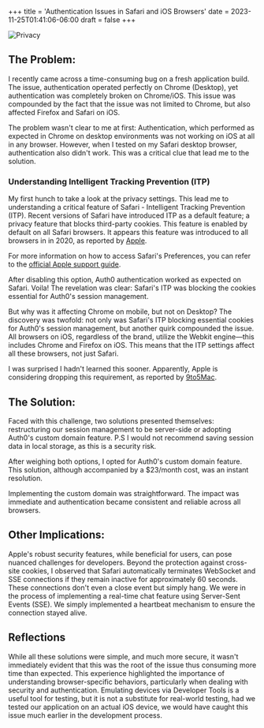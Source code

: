 +++
title = 'Authentication Issues in Safari and iOS Browsers'
date = 2023-11-25T01:41:06-06:00
draft = false
+++


![Privacy](/images/1.webp)


## The Problem:
I recently came across a time-consuming bug on a fresh application build. The issue, authentication operated perfectly on Chrome (Desktop), yet authentication was completely broken on Chrome/iOS. This issue was compounded by the fact that the issue was not limited to Chrome, but also affected Firefox and Safari on iOS.

The problem wasn't clear to me at first: Authentication, which performed as expected in Chrome on desktop environments was not working on iOS at all in any browser. However, when I tested on my Safari desktop browser, authentication also didn't work. This was a critical clue that lead me to the solution.

### Understanding Intelligent Tracking Prevention (ITP)

My first hunch to take a look at the privacy settings. This lead me to understanding a critical feature of Safari - Intelligent Tracking Prevention (ITP). Recent versions of Safari have introduced ITP as a default feature; a privacy feature that blocks third-party cookies. This feature is enabled by default on all Safari browsers. It appears this feature was introduced to all browsers in in 2020, as reported by [Apple](hhttps://webkit.org/blog/10218/full-third-party-cookie-blocking-and-more/).

For more information on how to access Safari's Preferences, you can refer to the [official Apple support guide](https://support.apple.com/lv-lv/guide/safari/sfri40732/mac).

After disabling this option, Auth0 authentication worked as expected on Safari. Voila! The revelation was clear: Safari's ITP was blocking the cookies essential for Auth0's session management.

But why was it affecting Chrome on mobile, but not on Desktop? The discovery was twofold: not only was Safari's ITP blocking essential cookies for Auth0's session management, but another quirk compounded the issue. All browsers on iOS, regardless of the brand, utilize the Webkit engine—this includes Chrome and Firefox on iOS. This means that the ITP settings affect all these browsers, not just Safari.

I was surprised I hadn't learned this sooner. Apparently, Apple is considering dropping this requirement, as reported by [9to5Mac](https://9to5mac.com/2023/02/07/new-iphone-browsers/).

## The Solution:

Faced with this challenge, two solutions presented themselves: restructuring our session management to be server-side or adopting Auth0's custom domain feature. P.S I would not recommend saving session data in local storage, as this is a security risk.

After weighing both options, I opted for Auth0's custom domain feature. This solution, although accompanied by a $23/month cost, was an instant resolution.

Implementing the custom domain was straightforward. The impact was immediate and authentication became consistent and reliable across all browsers.

## Other Implications:
Apple's robust security features, while beneficial for users, can pose nuanced challenges for developers. Beyond the protection against cross-site cookies, I observed that Safari automatically terminates WebSocket and SSE connections if they remain inactive for approximately 60 seconds. These connections don't even a close event but simply hang. We were in the process of implementing a real-time chat feature using Server-Sent Events (SSE). We simply implemented a heartbeat mechanism to ensure the connection stayed alive. 

## Reflections

While all these solutions were simple, and much more secure, it wasn't immediately evident that this was the root of the issue thus consuming more time than expected. This experience highlighted the importance of understanding browser-specific behaviors, particularly when dealing with security and authentication. Emulating devices via Developer Tools is a useful tool for testing, but it is not a substitute for real-world testing, had we tested our application on an actual iOS device, we would have caught this issue much earlier in the development process.